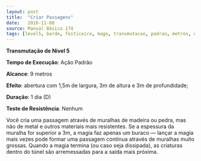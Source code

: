 ```yaml
---
layout: post
title:  "Criar Passagens"
date:   2016-11-08
source: Manual Básico.174
tags: [level5, bardo, feiticeiro, mago, transmutacao, padrao, metros, outro, dia, nenhum]
---
```


**Transmutação de Nível 5**

**Tempo de Execução**: Ação Padrão

**Alcance**: 9 metros

**Efeito**: abertura com 1,5m de largura, 3m de altura e 3m de profundidade; 

**Duração**: 1 dia (D)

**Teste de Resistência**: Nenhum

Você cria uma passagem através de muralhas de madeira ou pedra, mas não de metal e outros materiais mais resistentes. 
Se a espessura da muralha for superior a 3m, a magia faz apenas um buraco — lançar a magia mais vezes pode formar uma passagem contínua através de muralhas muito grossas. Quando a magia termina (ou caso seja dissipada), as criaturas dentro do túnel são arremessadas para a saída mais próxima.